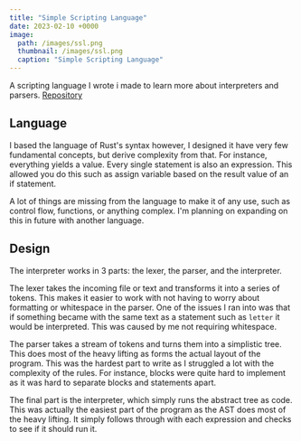 ```yaml
---
title: "Simple Scripting Language"
date: 2023-02-10 +0000
image: 
  path: /images/ssl.png
  thumbnail: /images/ssl.png
  caption: "Simple Scripting Language"
---
```


A scripting language I wrote i made to learn more about interpreters and parsers. [Repository](https://github.com/Ben-Brady/simple-scripting-language)

## Language

I based the language of Rust's syntax however, I designed it have very few fundamental concepts, but derive complexity from that. For instance, everything yields a value. Every single statement is also an expression. This allowed you do this such as assign variable based on the result value of an if statement.

A lot of things are missing from the language to make it of any use, such as control flow, functions, or anything complex. I'm planning on expanding on this in future with another language.

## Design

The interpreter works in 3 parts: the lexer, the parser, and the interpreter.

The lexer takes the incoming file or text and transforms it into a series of tokens. This makes it easier to work with not having to worry about formatting or whitespace in the parser. One of the issues I ran into was that if something became with the same text as a statement such as `letter` it would be interpreted. This was caused by me not requiring whitespace.

The parser takes a stream of tokens and turns them into a simplistic tree. This does most of the heavy lifting as forms the actual layout of the program. This was the hardest part to write as I struggled a lot with the complexity of the rules. For instance, blocks were quite hard to implement as it was hard to separate blocks and statements apart.

The final part is the interpreter, which simply runs the abstract tree as code. This was actually the easiest part of the program as the AST does most of the heavy lifting. It simply follows through with each expression and checks to see if it should run it.
